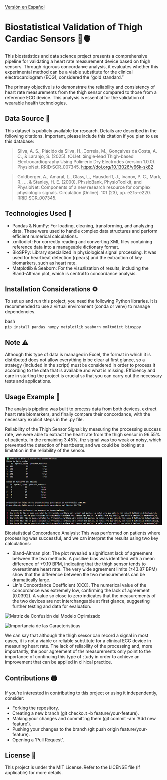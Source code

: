 [Versión en Español](README.md)

# Biostatistical Validation of Thigh Cardiac Sensors 🦵🫀
This biostatistics and data science project presents a comprehensive pipeline for validating a heart rate measurement device based on thigh sensors. Through rigorous concordance analysis, it evaluates whether this experimental method can be a viable substitute for the clinical electrocardiogram (ECG), considered the “gold standard.”    

The primary objective is to demonstrate the reliability and consistency of heart rate measurements from the thigh sensor compared to those from a reference ECG device. This analysis is essential for the validation of wearable health technologies.    

## Data Source 💾

This dataset is publicly available for research. Details are described in the following citations. Important, please include this citation if you plan to use this database:

> Silva, A. S., Plácido da Silva, H., Correia, M., Gonçalves da Costa, A. C., & Laranjo, S. (2025). tOLIet: Single-lead Thigh-based Electrocardiography Using Polimeric Dry Electrodes (version 1.0.0). PhysioNet. RRID:SCR_007345. https://doi.org/10.13026/v66k-sk82

> Goldberger, A., Amaral, L., Glass, L., Hausdorff, J., Ivanov, P. C., Mark, R., ... & Stanley, H. E. (2000). PhysioBank, PhysioToolkit, and PhysioNet: Components of a new research resource for complex physiologic signals. Circulation [Online]. 101 (23), pp. e215–e220. RRID:SCR_007345.

## Technologies Used 🐍
-   Pandas & NumPy: For loading, cleaning, transforming, and analyzing data. These were used to handle complex data structures and perform efficient numerical calculations.  
-   xmltodict: For correctly reading and converting XML files containing reference data into a manageable dictionary format.  
-   BioSPPy: Library specialized in physiological signal processing. It was used for heartbeat detection (rpeaks) and the extraction of key biomarkers, such as heart rate.  
-   Matplotlib & Seaborn: For the visualization of results, including the Bland-Altman plot, which is central to concordance analysis.   

## Installation Considerations ⚙️

To set up and run this project, you need the following Python libraries. It is recommended to use a virtual environment (conda or venv) to manage dependencies.     

bash  
    ```
    pip install pandas numpy matplotlib seaborn xmltodict biosppy
    ```  

## Note ⚠️
Although this type of data is managed in Excel, the format in which it is distributed does not allow everything to be clear at first glance, so a strategy (included in the script) must be considered in order to process it according to the data that is available and what is missing. Efficiency and care in starting the project is crucial so that you can carry out the necessary tests and applications.   

## Usage Example 📎

The analysis pipeline was built to process data from both devices, extract heart rate biomarkers, and finally compare their concordance, with the necessary explicit steps in the .py file.   

Reliability of the Thigh Sensor Signal: by measuring the processing success rate, we were able to extract the heart rate from the thigh sensor in 96.55% of patients. In the remaining 3.45%, the signal was too weak or noisy, which prevented the detection of heartbeats; and we could be looking at a limitation in the reliability of the sensor.   

![Tasa de éxito de procesamiento](Images/fiabilidad_sensor_muslo.png)

Biostatistical Concordance Analysis: This was performed on patients where processing was successful, and we can interpret the results using two key calculations:  
-   Bland-Altman plot: The plot revealed a significant lack of agreement between the two methods. A positive bias was identified with a mean difference of +9.19 BPM, indicating that the thigh sensor tends to overestimate heart rate. The very wide agreement limits (±43.87 BPM) show that the difference between the two measurements can be dramatically large.  
-   Lin's Concordance Coefficient (CCC). The numerical value of the concordance was extremely low, confirming the lack of agreement (0.0392). A value so close to zero indicates that the measurements of the two devices are not interchangeable at first glance, suggesting further testing and data for evaluation.  

![Matriz de Confusión del Modelo Optimizado](Images/confusion_matrix_opt.png)

![Importancia de las Características](Images/feature_importance_balanced.png)

We can say that although the thigh sensor can record a signal in most cases, it is not a viable or reliable substitute for a clinical ECG device in measuring heart rate. The lack of reliability of the processing and, more importantly, the poor agreement of the measurements only point to the importance of continuing this type of study in order to achieve an improvement that can be applied in clinical practice.  

## Contributions 🖨️

If you're interested in contributing to this project or using it independently, consider:
-   Forking the repository.
-   Creating a new branch (git checkout -b feature/your-feature).
-   Making your changes and committing them (git commit -am 'Add new feature').
-   Pushing your changes to the branch (git push origin feature/your-feature).
-   Opening a 'Pull Request'.

## License 📜

This project is under the MIT License. Refer to the LICENSE file (if applicable) for more details.
